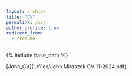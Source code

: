 ```yaml
---
layout: archive
title: "CV"
permalink: /cv/
author_profile: true
redirect_from:
  - /resume
---
```


{% include base_path %}

[John_CV](../files/John Miraszek CV 11-2024.pdf)
